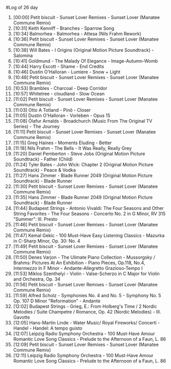 #Log of 26 day

1. [00:00] Petit biscuit - Sunset Lover Remixes - Sunset Lover (Manatee Commune Remix)
1. [10:31] Keith Kenniff - Branches - Sparrow Song
1. [10:34] Balmorhea - Balmorhea - Attesa (Nils Frahm Rework)
1. [10:36] Petit biscuit - Sunset Lover Remixes - Sunset Lover (Manatee Commune Remix)
1. [10:38] Will Bates - I Origins (Original Motion Picture Soundtrack) - Salomina
1. [10:41] Goldmund - The Malady Of Elegance - Image-Autumn-Womb
1. [10:44] Harry Escott - Shame - End Credits
1. [10:46] Dustin O'Halloran - Lumiere - Snow + Light
1. [10:48] Petit biscuit - Sunset Lover Remixes - Sunset Lover (Manatee Commune Remix)
1. [10:53] Brambles - Charcoal - Deep Corridor
1. [10:57] Whitetree - cloudland - Slow Ocean
1. [11:02] Petit biscuit - Sunset Lover Remixes - Sunset Lover (Manatee Commune Remix)
1. [11:03] Otto A Totland - Pinô - Closer
1. [11:05] Dustin O'Halloran - Vorleben - Opus 15
1. [11:08] Ólafur Arnalds - Broadchurch (Music From The Original TV Series) - The Journey
1. [11:11] Petit biscuit - Sunset Lover Remixes - Sunset Lover (Manatee Commune Remix)
1. [11:15] Greg Haines - Moments Eluding - Better
1. [11:18] Nils Frahm - The Bells - It Was Really, Really Grey
1. [11:20] Daniel Pemberton - Steve Jobs (Original Motion Picture Soundtrack) - Father (Child)
1. [11:24] Tyler Bates - John Wick: Chapter 2 (Original Motion Picture Soundtrack) - Peace & Vodka
1. [11:27] Hans Zimmer - Blade Runner 2049 (Original Motion Picture Soundtrack) - Blade Runner
1. [11:30] Petit biscuit - Sunset Lover Remixes - Sunset Lover (Manatee Commune Remix)
1. [11:35] Hans Zimmer - Blade Runner 2049 (Original Motion Picture Soundtrack) - Blade Runner
1. [11:44] Budapest Strings - Antonio Vivaldi: The Four Seasons and Other String Favorites - The Four Seasons - Concerto No. 2 in G Minor, RV 315 "Summer": III. Presto
1. [11:46] Petit biscuit - Sunset Lover Remixes - Sunset Lover (Manatee Commune Remix)
1. [11:47] Kemal Gekic - 100 Must-Have Easy Listening Classics - Mazurka in C-Sharp Minor, Op. 30: No. 4
1. [11:49] Petit biscuit - Sunset Lover Remixes - Sunset Lover (Manatee Commune Remix)
1. [11:50] Denes Varjon - The Ulimate Piano Collection - Mussorgsky / Brahms: Pictures At An Exhibition - Piano Pieces, Op.118, No.4, Intermezzo In F Minor - Andante-Allegretto Grazioso-Tempo I
1. [11:53] Miklos Szenthelyi - Violin - Valse-Scherzo in C Major for Violin and Orchestra, Op. 34
1. [11:56] Petit biscuit - Sunset Lover Remixes - Sunset Lover (Manatee Commune Remix)
1. [11:59] Alfred Scholz - Symphonies No. 4 and No. 5 - Symphony No. 5 Op. 107 D Minor "Reformation" - Andante
1. [12:02] Budapest Strings - Grieg, E.: From Holberg's Time / 2 Nordic Melodies / Suite Champetre / Romance, Op. 42 (Nordic Melodies) - III. Gavotte
1. [12:05] Hans-Martin Linde - Water Music/ Royal Fireworks/ Concerti - Handel - Handel: A tempo guisto
1. [12:07] Leipzig Radio Symphony Orchestra - 100 Must-Have Amour Romantic Love Song Classics - Prelude to the Afternoon of a Faun, L. 86
1. [12:09] Petit biscuit - Sunset Lover Remixes - Sunset Lover (Manatee Commune Remix)
1. [12:11] Leipzig Radio Symphony Orchestra - 100 Must-Have Amour Romantic Love Song Classics - Prelude to the Afternoon of a Faun, L. 86

